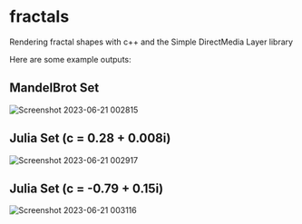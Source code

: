 # fractals
Rendering fractal shapes with c++ and the Simple DirectMedia Layer library

Here are some example outputs:

## MandelBrot Set
![Screenshot 2023-06-21 002815](https://github.com/CalebL42/fractals/assets/136949875/4563e176-2769-4c3d-9010-2e56bc5c73e8)

## Julia Set (c = 0.28 + 0.008i)
![Screenshot 2023-06-21 002917](https://github.com/CalebL42/fractals/assets/136949875/e0ab6f91-a4da-4bb4-8cc7-c0ff2729dde8)

## Julia Set (c = -0.79 + 0.15i)
![Screenshot 2023-06-21 003116](https://github.com/CalebL42/fractals/assets/136949875/2e74eba0-25c4-4e14-8e39-d803048be151)

